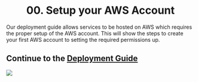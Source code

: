 <div align="center"><a name="readme-top"></a></div>

<h1 align="center">00. Setup your AWS Account</h1>

Our deployment guide allows services to be hosted on AWS which requires the proper setup of the AWS account. This will show the steps to create your first AWS account to setting the required permissions up.

## Continue to the [Deployment Guide][up-next-link]

[![][back-to-top]](#readme-top)

<!-- Link Groups -->

[back-to-top]: https://img.shields.io/badge/-Back_to_top-151515?style=flat-square
[up-next-link]: https://github.com/arrat-tools/deploy/blob/main/guide/00-prerequisites.md
